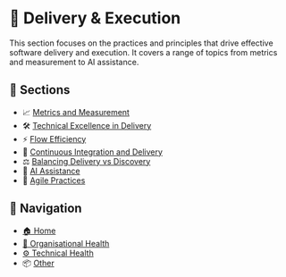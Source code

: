 # 🚀 Delivery & Execution

This section focuses on the practices and principles that drive effective software delivery and execution. It covers a range of topics from metrics and measurement to AI assistance.

## 📑 Sections

- 📈 [Metrics and Measurement](metrics-and-measurement.md)
- 🛠️ [Technical Excellence in Delivery](technical-excellence-in-delivery.md)
- ⚡ [Flow Efficiency](flow-efficiency.md)
- 🔄 [Continuous Integration and Delivery](continuous-integration-and-delivery.md)
- ⚖️ [Balancing Delivery vs Discovery](balancing-delivery-vs-discovery.md)
- 🤖 [AI Assistance](ai-assistance.md)
- 🤸 [Agile Practices](agile-practices.md)

## 🧭 Navigation

- [🏠 Home](../../README.md)
- [🧠 Organisational Health](../org-health/README.md)
- [⚙️ Technical Health](../tech-health/README.md)
- 📦 [Other](../other/README.md)
